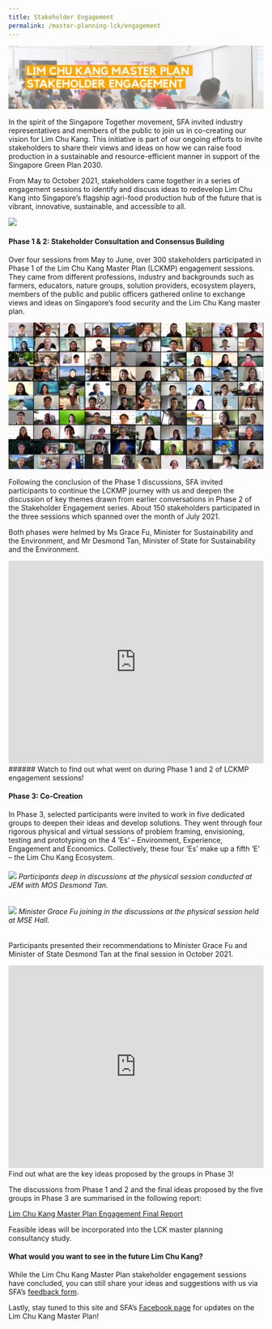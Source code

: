 ```yaml
---
title: Stakeholder Engagement
permalink: /master-planning-lck/engagement
---
```

![Alt text for image on Isomer site](/images/Stakeholder%20Engagement.png)

In the spirit of the Singapore Together movement, SFA invited industry representatives and members of the public to join us in co-creating our vision for Lim Chu Kang. This initiative is part of our ongoing efforts to invite stakeholders to share their views and ideas on how we can raise food production in a sustainable and resource-efficient manner in support of the Singapore Green Plan 2030.

From May to October 2021, stakeholders came together in a series of engagement sessions to identify and discuss ideas to redevelop Lim Chu Kang into Singapore’s flagship agri-food production hub of the future that is vibrant, innovative, sustainable, and accessible to all.

![](/images/lckmp%20roadmap%20draft%202.jpg)

#### **Phase 1 & 2: Stakeholder Consultation and Consensus Building**

Over four sessions from May to June, over 300 stakeholders participated in Phase 1 of the Lim Chu Kang Master Plan (LCKMP) engagement sessions.  They came from different professions, industry and backgrounds such as farmers, educators, nature groups, solution providers, ecosystem players, members of the public and public officers gathered online to exchange views and ideas on Singapore’s food security and the Lim Chu Kang master plan.
 
![](/images/Picture1.png)
 
Following the conclusion of the Phase 1 discussions, SFA invited participants to continue the LCKMP journey with us and deepen the discussion of key themes drawn from earlier conversations in Phase 2 of the Stakeholder Engagement series.  About 150 stakeholders participated in the three sessions which spanned over the month of July 2021.

Both phases were helmed by Ms Grace Fu, Minister for Sustainability and the Environment, and Mr Desmond Tan, Minister of State for Sustainability and the Environment.
 
<iframe width="100%" height="400" src="https://www.youtube.com/embed/LsTPwKmvkvw" title="YouTube video player" frameborder="0" allow="accelerometer; autoplay; clipboard-write; encrypted-media; gyroscope; picture-in-picture" allowfullscreen></iframe> 
###### Watch to find out what went on during Phase 1 and 2 of LCKMP engagement sessions!

#### **Phase 3: Co-Creation**

In Phase 3, selected participants were invited to work in five dedicated groups to deepen their ideas and develop solutions.  They went through four rigorous physical and virtual sessions of problem framing, envisioning, testing and prototyping on the 4 ‘Es’ – Environment, Experience, Engagement and Economics.  Collectively, these four ‘Es’ make up a fifth ‘E’ – the Lim Chu Kang Ecosystem.

###### ![](/images/168A8065.jpg) Participants deep in discussions at the physical session conducted at JEM with MOS Desmond Tan. 

###### ![](/images/SFA%20LCKMP-39.jpg) Minister Grace Fu joining in the discussions at the physical session held at MSE Hall.

Participants presented their recommendations to Minister Grace Fu and Minister of State Desmond Tan at the final session in October 2021.    

<iframe width="100%" height="400" src="https://www.youtube.com/embed/MyaiYQEXr7U" title="YouTube video player" frameborder="0" allow="accelerometer; autoplay; clipboard-write; encrypted-media; gyroscope; picture-in-picture" allowfullscreen></iframe> Find out what are the key ideas proposed by the groups in Phase 3!

The discussions from Phase 1 and 2 and the final ideas proposed by the five groups in Phase 3 are summarised in the following report:

[Lim Chu Kang Master Plan Engagement Final Report](/files/SFA%20-%20Final%20Report%20-%2015%20Mar%20v0.9.pdf)

Feasible ideas will be incorporated into the LCK master planning consultancy study.

#### What would you want to see in the future Lim Chu Kang?

While the Lim Chu Kang Master Plan stakeholder engagement sessions have concluded, you can still share your ideas and suggestions with us via SFA’s [feedback form](https://sfa.gov.sg/feedback.).

Lastly, stay tuned to this site and SFA’s [Facebook page](https://www.facebook.com/SGFoodAgency/) for updates on the Lim Chu Kang Master Plan!